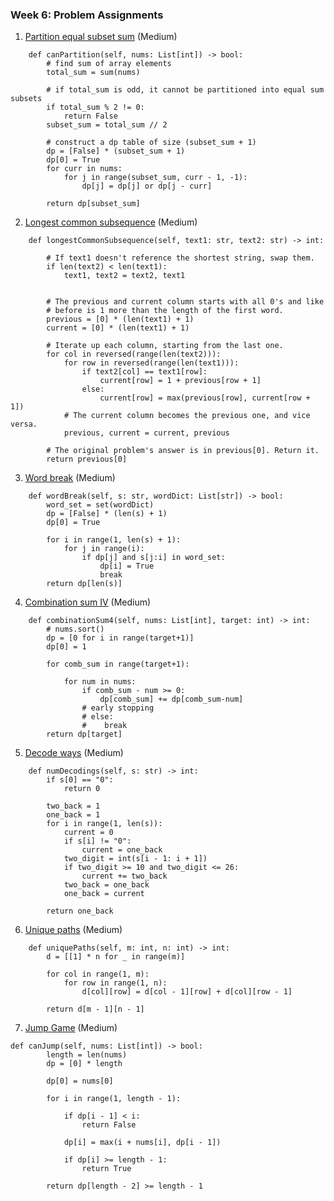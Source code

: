 ### Week 6: Problem Assignments

1. [Partition equal subset sum](https://leetcode.com/problems/partition-equal-subset-sum/) (Medium)

```
    def canPartition(self, nums: List[int]) -> bool:
        # find sum of array elements
        total_sum = sum(nums)

        # if total_sum is odd, it cannot be partitioned into equal sum subsets
        if total_sum % 2 != 0:
            return False
        subset_sum = total_sum // 2

        # construct a dp table of size (subset_sum + 1)
        dp = [False] * (subset_sum + 1)
        dp[0] = True
        for curr in nums:
            for j in range(subset_sum, curr - 1, -1):
                dp[j] = dp[j] or dp[j - curr]

        return dp[subset_sum]
```

2. [Longest common subsequence](https://leetcode.com/problems/longest-common-subsequence/) (Medium)

```
    def longestCommonSubsequence(self, text1: str, text2: str) -> int:
        
        # If text1 doesn't reference the shortest string, swap them.
        if len(text2) < len(text1):
            text1, text2 = text2, text1
        
        
        # The previous and current column starts with all 0's and like 
        # before is 1 more than the length of the first word.
        previous = [0] * (len(text1) + 1)
        current = [0] * (len(text1) + 1)
        
        # Iterate up each column, starting from the last one.
        for col in reversed(range(len(text2))):
            for row in reversed(range(len(text1))):
                if text2[col] == text1[row]:
                    current[row] = 1 + previous[row + 1]
                else:
                    current[row] = max(previous[row], current[row + 1])
            # The current column becomes the previous one, and vice versa.
            previous, current = current, previous
        
        # The original problem's answer is in previous[0]. Return it.
        return previous[0]
```

3. [Word break](https://leetcode.com/problems/word-break/) (Medium)

```
    def wordBreak(self, s: str, wordDict: List[str]) -> bool:
        word_set = set(wordDict)
        dp = [False] * (len(s) + 1)
        dp[0] = True

        for i in range(1, len(s) + 1):
            for j in range(i):
                if dp[j] and s[j:i] in word_set:
                    dp[i] = True
                    break
        return dp[len(s)]
```

4. [Combination sum IV](https://leetcode.com/problems/combination-sum-iv/) (Medium)

```
    def combinationSum4(self, nums: List[int], target: int) -> int:
        # nums.sort()
        dp = [0 for i in range(target+1)]
        dp[0] = 1

        for comb_sum in range(target+1):

            for num in nums:
                if comb_sum - num >= 0:
                    dp[comb_sum] += dp[comb_sum-num]
                # early stopping
                # else:
                #    break
        return dp[target]
```

5. [Decode ways](https://leetcode.com/problems/decode-ways/) (Medium)

```
    def numDecodings(self, s: str) -> int:
        if s[0] == "0":
            return 0
    
        two_back = 1
        one_back = 1
        for i in range(1, len(s)):
            current = 0
            if s[i] != "0":
                current = one_back
            two_digit = int(s[i - 1: i + 1])
            if two_digit >= 10 and two_digit <= 26:
                current += two_back
            two_back = one_back
            one_back = current
        
        return one_back
```

6. [Unique paths](https://leetcode.com/problems/unique-paths/) (Medium)

```
    def uniquePaths(self, m: int, n: int) -> int:
        d = [[1] * n for _ in range(m)]

        for col in range(1, m):
            for row in range(1, n):
                d[col][row] = d[col - 1][row] + d[col][row - 1]

        return d[m - 1][n - 1]
```

7. [Jump Game](https://leetcode.com/problems/jump-game/) (Medium)

```
def canJump(self, nums: List[int]) -> bool:
        length = len(nums)
        dp = [0] * length
        
        dp[0] = nums[0]
        
        for i in range(1, length - 1):
            
            if dp[i - 1] < i:
                return False
            
            dp[i] = max(i + nums[i], dp[i - 1])
            
            if dp[i] >= length - 1:
                return True
        
        return dp[length - 2] >= length - 1
```